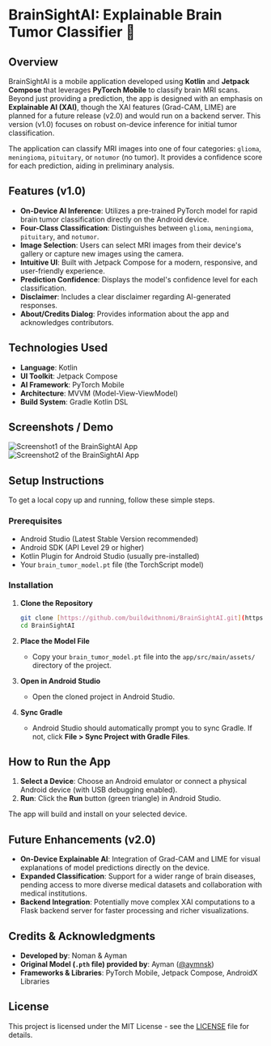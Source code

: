 # BrainSightAI: Explainable Brain Tumor Classifier 🧠

## Overview

BrainSightAI is a mobile application developed using **Kotlin** and **Jetpack Compose** that leverages **PyTorch Mobile** to classify brain MRI scans. Beyond just providing a prediction, the app is designed with an emphasis on **Explainable AI (XAI)**, though the XAI features (Grad-CAM, LIME) are planned for a future release (v2.0) and would run on a backend server. This version (v1.0) focuses on robust on-device inference for initial tumor classification.

The application can classify MRI images into one of four categories: `glioma`, `meningioma`, `pituitary`, or `notumor` (no tumor). It provides a confidence score for each prediction, aiding in preliminary analysis.

## Features (v1.0)

* **On-Device AI Inference**: Utilizes a pre-trained PyTorch model for rapid brain tumor classification directly on the Android device.
* **Four-Class Classification**: Distinguishes between `glioma`, `meningioma`, `pituitary`, and `notumor`.
* **Image Selection**: Users can select MRI images from their device's gallery or capture new images using the camera.
* **Intuitive UI**: Built with Jetpack Compose for a modern, responsive, and user-friendly experience.
* **Prediction Confidence**: Displays the model's confidence level for each classification.
* **Disclaimer**: Includes a clear disclaimer regarding AI-generated responses.
* **About/Credits Dialog**: Provides information about the app and acknowledges contributors.

## Technologies Used

* **Language**: Kotlin
* **UI Toolkit**: Jetpack Compose
* **AI Framework**: PyTorch Mobile
* **Architecture**: MVVM (Model-View-ViewModel)
* **Build System**: Gradle Kotlin DSL

## Screenshots / Demo
![Screenshot1 of the BrainSightAI App](app/src/main/assets/Screenshot_1.jpg)
![Screenshot2 of the BrainSightAI App](app/src/main/assets/Screenshot_2.jpg)


## Setup Instructions

To get a local copy up and running, follow these simple steps.

### Prerequisites

* Android Studio (Latest Stable Version recommended)
* Android SDK (API Level 29 or higher)
* Kotlin Plugin for Android Studio (usually pre-installed)
* Your `brain_tumor_model.pt` file (the TorchScript model)

### Installation

1.  **Clone the Repository**
    ```bash
    git clone [https://github.com/buildwithnomi/BrainSightAI.git](https://github.com/buildwithnomi/BrainSightAI.git)
    cd BrainSightAI
    ```

2.  **Place the Model File**
    * Copy your `brain_tumor_model.pt` file into the `app/src/main/assets/` directory of the project.

3.  **Open in Android Studio**
    * Open the cloned project in Android Studio.

4.  **Sync Gradle**
    * Android Studio should automatically prompt you to sync Gradle. If not, click **File > Sync Project with Gradle Files**.

## How to Run the App

1.  **Select a Device**: Choose an Android emulator or connect a physical Android device (with USB debugging enabled).
2.  **Run**: Click the **Run** button (green triangle) in Android Studio.

The app will build and install on your selected device.

## Future Enhancements (v2.0)

* **On-Device Explainable AI**: Integration of Grad-CAM and LIME for visual explanations of model predictions directly on the device.
* **Expanded Classification**: Support for a wider range of brain diseases, pending access to more diverse medical datasets and collaboration with medical institutions.
* **Backend Integration**: Potentially move complex XAI computations to a Flask backend server for faster processing and richer visualizations.

## Credits & Acknowledgments

* **Developed by**: Noman & Ayman
* **Original Model (`.pth` file) provided by**: Ayman ([@aymnsk](https://github.com/aymnsk))
* **Frameworks & Libraries**: PyTorch Mobile, Jetpack Compose, AndroidX Libraries

## License

This project is licensed under the MIT License - see the [LICENSE](LICENSE) file for details.